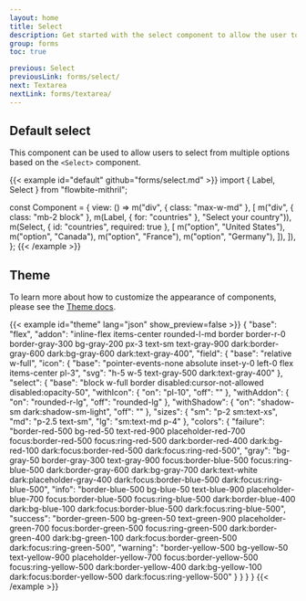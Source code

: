```yaml
---
layout: home
title: Select
description: Get started with the select component to allow the user to choose from one or more options from a dropdown list based on multiple styles, sizes, and variants
group: forms
toc: true

previous: Select
previousLink: forms/select/
next: Textarea
nextLink: forms/textarea/
---
```


## Default select

This component can be used to allow users to select from multiple options based on the `<Select>` component.

{{< example id="default" github="forms/select.md" >}}
import { Label, Select } from "flowbite-mithril";

const Component = {
  view: () =>
    m("div", { class: "max-w-md" }, [
      m("div", { class: "mb-2 block" }, m(Label, { for: "countries" }, "Select your country")),
      m(Select, { id: "countries", required: true }, [
        m("option", "United States"),
        m("option", "Canada"),
        m("option", "France"),
        m("option", "Germany"),
      ]),
    ]),
};
{{< /example >}}

## Theme

To learn more about how to customize the appearance of components, please see the [Theme docs](https://patopesto.github.io/flowbite-mithril/customize/theme/).

{{< example id="theme" lang="json" show_preview=false >}}
{
  "base": "flex",
  "addon": "inline-flex items-center rounded-l-md border border-r-0 border-gray-300 bg-gray-200 px-3 text-sm text-gray-900 dark:border-gray-600 dark:bg-gray-600 dark:text-gray-400",
  "field": {
    "base": "relative w-full",
    "icon": {
      "base": "pointer-events-none absolute inset-y-0 left-0 flex items-center pl-3",
      "svg": "h-5 w-5 text-gray-500 dark:text-gray-400"
    },
    "select": {
      "base": "block w-full border disabled:cursor-not-allowed disabled:opacity-50",
      "withIcon": {
        "on": "pl-10",
        "off": ""
      },
      "withAddon": {
        "on": "rounded-r-lg",
        "off": "rounded-lg"
      },
      "withShadow": {
        "on": "shadow-sm dark:shadow-sm-light",
        "off": ""
      },
      "sizes": {
        "sm": "p-2 sm:text-xs",
        "md": "p-2.5 text-sm",
        "lg": "sm:text-md p-4"
      },
      "colors": {
        "failure": "border-red-500 bg-red-50 text-red-900 placeholder-red-700 focus:border-red-500 focus:ring-red-500 dark:border-red-400 dark:bg-red-100 dark:focus:border-red-500 dark:focus:ring-red-500",
        "gray": "bg-gray-50 border-gray-300 text-gray-900 focus:border-blue-500 focus:ring-blue-500 dark:border-gray-600 dark:bg-gray-700 dark:text-white dark:placeholder-gray-400 dark:focus:border-blue-500 dark:focus:ring-blue-500",
        "info": "border-blue-500 bg-blue-50 text-blue-900 placeholder-blue-700 focus:border-blue-500 focus:ring-blue-500 dark:border-blue-400 dark:bg-blue-100 dark:focus:border-blue-500 dark:focus:ring-blue-500",
        "success": "border-green-500 bg-green-50 text-green-900 placeholder-green-700 focus:border-green-500 focus:ring-green-500 dark:border-green-400 dark:bg-green-100 dark:focus:border-green-500 dark:focus:ring-green-500",
        "warning": "border-yellow-500 bg-yellow-50 text-yellow-900 placeholder-yellow-700 focus:border-yellow-500 focus:ring-yellow-500 dark:border-yellow-400 dark:bg-yellow-100 dark:focus:border-yellow-500 dark:focus:ring-yellow-500"
      }
    }
  }
}
{{< /example >}}

